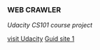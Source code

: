  ### **WEB CRAWLER** 

 *Udacity CS101 course project*

[visit Udacity](https://www.udacity.com)
    [Guid site 1 ](http://sahilmutneja.com/blog/2015/04/build-a-search-engine-part-1/)


